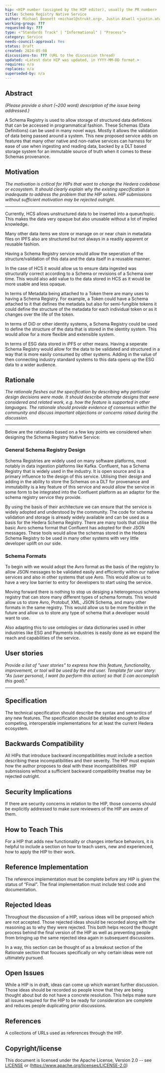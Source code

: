 ```yaml
---
hip: <HIP number (assigned by the HIP editor), usually the PR number>
title: Schema Registry Native Service
author: Michael Bennett <michael@strukt.org>, Justin Atwell <justin.atwell@swirldslabs.com>
working-group: ???
requested-by: ???
type: <"Standards Track" | "Informational" | "Process">
category: Service
needs-council-approval: Yes
status: Draft
created: 2024-05-08
discussions-to: ??? (URL to the discussion thread)
updated: <Latest date HIP was updated, in YYYY-MM-DD format.>
requires: n/a
replaces: n/a
superseded-by: n/a
---
```


## Abstract
_(Please provide a short (~200 word) description of the issue being addressed.)_

A Schema Registry is used to allow storage of structured data defintions that can be accessed in programmatical fashion. These Schemas (Data Definitions) can be used in many novel ways. Mostly it allows the validation of data being passed around a system. This new proposed service adds on features that many other native and non-native services can harness for ease of use when ingesting and reading data, backed by a DLT based storage system for an immutable source of truth when it comes to these Schemas provenance.

## Motivation

_The motivation is critical for HIPs that want to change the Hedera codebase or ecosystem. It should clearly explain why the existing specification is inadequate to address the problem that the HIP solves. HIP submissions without sufficient motivation may be rejected outright._

---

Currently, HCS allows unstructured data to be inserted into a queue/topic. This makes the data very opaque but also unusable without a lot of implied knowledge. 

Many other data items we store or manage on or near chain in metadata files on IPFS also are structured but not always in a readily apparent or reusable fashion. 

Having a Schema Registry service would allow the seperation of the structure/validation of this data and the data itself in a reusable manner.

In the case of HCS it would allow us to ensure data ingested was structurally correct according to a Schema or revisions of a Schema over time. This would also add value to the data stored in HCS as it would be more usable and less opaque.

In terms of Metadata being attached to a Token there are many uses to having a Schema Registry. For example, a Token could have a Schema attached to it that defines the metadata but also for semi-fungible tokens it could define the structure of the metadata for each individual token or as it changes over the life of the token.

In terms of DiD or other identity systems, a Schema Registry could be used to define the structure of the data that is stored in the identity system. This would allow for a more flexible and extensible system.

In terms of ESG data stored in iPFS or other means. Having a seperate Schema Registry would allow for the data to be validated and structured in a way that is more easily consumed by other systems. Adding in the value of then connecting industry standard systems to this data opens up the ESG data to a wider audience.

## Rationale
_The rationale fleshes out the specification by describing why particular design decisions were made. It should describe alternate designs that were considered and related work, e.g. how the feature is supported in other languages._
_The rationale should provide evidence of consensus within the community and discuss important objections or concerns raised during the discussion._

---
Below are the rationales based on a few key points we considered when designing the Schema Registry Native Service:

### General Schema Registry Design
Schema Registries are widely used on many software platforms, most notably in data ingestion platforms like Kafka. Confluent, has a Schema Registry that is widely used in the industry. It is open source and is a primary influence to the design of this service. Utilising their design and adding in the ability to store the Schemas on a DLT for provenance and immutability is a key feature of this service and would allow the service in some form to be integrated into the Confluent platform as an adaptor for the schema registry service they provide.

By using the basis of their architecture we can ensure that the service is widely adopted and understood by the community. The code for schema validation and storage is already widely available and can be used as a basis for the Hedera Schema Registry. There are many tools that utilise the basic Avro schema format that Confluent has adopted for their JSON messages. These tools would allow the schemas stored in the Hedera Schema Registry to be used in many other systems with very little developer uplift on our side.

### Schema Formats
To begin with we would adopt the Avro format as the basis of the registry to allow JSON messages to be validated easily and efficiently within our native services and also in other systems that use Avro. This would allow us to have a very low barrier to entry for developers to start using the service.

Moving forward there is nothing to stop us desiging a heterogenous schema registry that can store many different types of schema formats. This would allow us to store Avro, Protobuf, XML, JSON Schema, and many other formats in the same registry. This would allow us to be more flexible in the future and allow us to store any type of schema that a developer would want to use.

Also adapting this to use ontologies or data dictionaries used in other industries like ESG and Payments industries is easily done as we expand the reach and capabilities of the service.


## User stories

_Provide a list of "user stories" to express how this feature, functionality, improvement, or tool will be used by the end user. Template for user story: “As (user persona), I want (to perform this action) so that (I can accomplish this goal).”_

---
  
## Specification

The technical specification should describe the syntax and semantics of any new features. The specification should be detailed enough to allow competing, interoperable implementations for at least the current Hedera ecosystem.

## Backwards Compatibility

All HIPs that introduce backward incompatibilities must include a section describing these incompatibilities and their severity. The HIP must explain how the author proposes to deal with these incompatibilities. HIP submissions without a sufficient backward compatibility treatise may be rejected outright.

## Security Implications

If there are security concerns in relation to the HIP, those concerns should be explicitly addressed to make sure reviewers of the HIP are aware of them.

## How to Teach This

For a HIP that adds new functionality or changes interface behaviors, it is helpful to include a section on how to teach users, new and experienced, how to apply the HIP to their work.

## Reference Implementation

The reference implementation must be complete before any HIP is given the status of “Final”. The final implementation must include test code and documentation.

## Rejected Ideas

Throughout the discussion of a HIP, various ideas will be proposed which are not accepted. Those rejected ideas should be recorded along with the reasoning as to why they were rejected. This both helps record the thought process behind the final version of the HIP as well as preventing people from bringing up the same rejected idea again in subsequent discussions.

In a way, this section can be thought of as a breakout section of the Rationale section that focuses specifically on why certain ideas were not ultimately pursued.

## Open Issues

While a HIP is in draft, ideas can come up which warrant further discussion. Those ideas should be recorded so people know that they are being thought about but do not have a concrete resolution. This helps make sure all issues required for the HIP to be ready for consideration are complete and reduces people duplicating prior discussions.

## References

A collections of URLs used as references through the HIP.

## Copyright/license

This document is licensed under the Apache License, Version 2.0 -- see [LICENSE](../LICENSE) or (https://www.apache.org/licenses/LICENSE-2.0)
